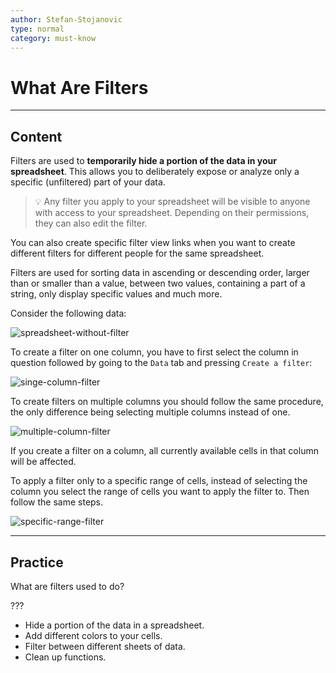 ```yaml
---
author: Stefan-Stojanovic
type: normal
category: must-know
---
```


# What Are Filters


---

## Content

Filters are used to **temporarily hide a portion of the data in your spreadsheet**. This allows you to deliberately expose or analyze only a specific (unfiltered) part of your data.

> 💡 Any filter you apply to your spreadsheet will be visible to anyone with access to your spreadsheet. Depending on their permissions, they can also edit the filter.

You can also create specific filter view links when you want to create different filters for different people for the same spreadsheet.

Filters are used for sorting data in ascending or descending order, larger than or smaller than a value, between two values, containing a part of a string, only display specific values and much more.

Consider the following data:

![spreadsheet-without-filter](https://img.enkipro.com/3b9822e2a460ad19dfddd8dda3bd2dd9.png)

To create a filter on one column, you have to first select the column in question followed by going to the `Data` tab and pressing `Create a filter`:

![singe-column-filter](https://img.enkipro.com/db56d82d1791e0bd8378e2bfba4d2a42.gif)

To create filters on multiple columns you should follow the same procedure, the only difference being selecting multiple columns instead of one.

![multiple-column-filter](https://img.enkipro.com/c185b4b3c2a11a803074371cd5a60a47.gif)

If you create a filter on a column, all currently available cells in that column will be affected.

To apply a filter only to a specific range of cells, instead of selecting the column you select the range of cells you want to apply the filter to. Then follow the same steps.

![specific-range-filter](https://img.enkipro.com/ce62af66247d6d80e4838b7e1c321e6d.gif)


---

## Practice

What are filters used to do?

???

* Hide a portion of the data in a spreadsheet.
* Add different colors to your cells.
* Filter between different sheets of data.
* Clean up functions.
